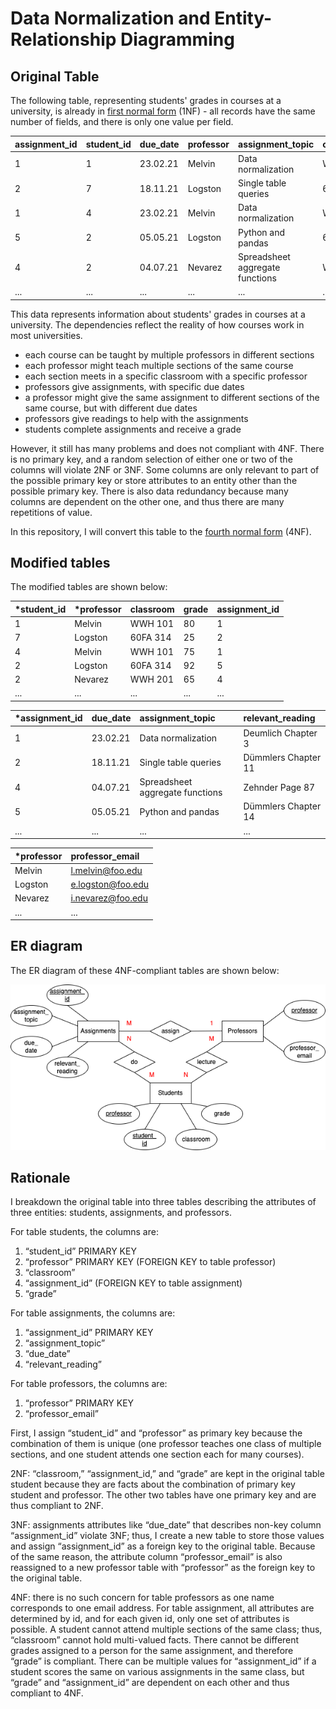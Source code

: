 # Data Normalization and Entity-Relationship Diagramming

## Original Table

The following table, representing students' grades in courses at a university, is already in [first normal form](https://knowledge.kitchen/A_Simple_Guide_to_Five_Normal_Forms_in_Relational_Database_Theory#FIRST_NORMAL_FORM) (1NF) - all records have the same number of fields, and there is only one value per field.

| assignment_id | student_id | due_date | professor | assignment_topic                | classroom | grade | relevant_reading    | professor_email   |
| :------------ | :--------- | :------- | :-------- | :------------------------------ | :-------- | :---- | :------------------ | :---------------- |
| 1             | 1          | 23.02.21 | Melvin    | Data normalization              | WWH 101   | 80    | Deumlich Chapter 3  | l.melvin@foo.edu  |
| 2             | 7          | 18.11.21 | Logston   | Single table queries            | 60FA 314  | 25    | Dümmlers Chapter 11 | e.logston@foo.edu |
| 1             | 4          | 23.02.21 | Melvin    | Data normalization              | WWH 101   | 75    | Deumlich Chapter 3  | l.melvin@foo.edu  |
| 5             | 2          | 05.05.21 | Logston   | Python and pandas               | 60FA 314  | 92    | Dümmlers Chapter 14 | e.logston@foo.edu |
| 4             | 2          | 04.07.21 | Nevarez   | Spreadsheet aggregate functions | WWH 201   | 65    | Zehnder Page 87     | i.nevarez@foo.edu |
| ...           | ...        | ...      | ...       | ...                             | ...       | ...   | ...                 | ...               |

This data represents information about students' grades in courses at a university. The dependencies reflect the reality of how courses work in most universities.

- each course can be taught by multiple professors in different sections
- each professor might teach multiple sections of the same course
- each section meets in a specific classroom with a specific professor
- professors give assignments, with specific due dates
- a professor might give the same assignment to different sections of the same course, but with different due dates
- professors give readings to help with the assignments
- students complete assignments and receive a grade

However, it still has many problems and does not compliant with 4NF. There is no primary key, and a random selection of either one or two of the columns will violate 2NF or 3NF. Some columns are only relevant to part of the possible primary key or store attributes to an entity other than the possible primary key. There is also data redundancy because many columns are dependent on the other one, and thus there are many repetitions of value.

In this repository, I will convert this table to the [fourth normal form](https://knowledge.kitchen/A_Simple_Guide_to_Five_Normal_Forms_in_Relational_Database_Theory#Fourth_Normal_Form) (4NF).

## Modified tables

The modified tables are shown below:

| *student_id | *professor | classroom | grade | assignment_id | 
| :---------  | :--------  | :-------- | :---- | :------------ | 
| 1           | Melvin     | WWH 101   | 80    | 1             | 
| 7           | Logston    | 60FA 314  | 25    | 2             | 
| 4           | Melvin     | WWH 101   | 75    | 1             | 
| 2           | Logston    | 60FA 314  | 92    | 5             | 
| 2           | Nevarez    | WWH 201   | 65    | 4             | 
| ...         | ...        | ...       | ...   | ...           |  

| *assignment_id | due_date | assignment_topic                | relevant_reading    |
| :------------  | :------- | :------------------------------ | :------------------ |
| 1              | 23.02.21 | Data normalization              | Deumlich Chapter 3  |
| 2              | 18.11.21 | Single table queries            | Dümmlers Chapter 11 |
| 4              | 04.07.21 | Spreadsheet aggregate functions | Zehnder Page 87     |
| 5              | 05.05.21 | Python and pandas               | Dümmlers Chapter 14 |
| ...            | ...      | ...                             | ...                 |

| *professor | professor_email   |
| :--------  | :---------------- |
| Melvin     | l.melvin@foo.edu  |
| Logston    | e.logston@foo.edu |
| Nevarez    | i.nevarez@foo.edu |
| ...        | ...               |


## ER diagram
The ER diagram of these 4NF-compliant tables are shown below:

![ER diagram](./DN.drawio.png)
 
## Rationale
I breakdown the original table into three tables describing the attributes of three entities: students, assignments, and professors.

For table students, the columns are:
1. “student_id” PRIMARY KEY
1. “professor” PRIMARY KEY (FOREIGN KEY to table professor)
1. “classroom”
1. “assignment_id” (FOREIGN KEY to table assignment)
1. “grade”

For table assignments, the columns are:
1. “assignment_id” PRIMARY KEY
1. “assignment_topic”
1. “due_date”
1. “relevant_reading”

For table professors, the columns are:
1. “professor” PRIMARY KEY
1. “professor_email”

First, I assign “student_id” and “professor” as primary key because the combination of them is unique (one professor teaches one class of multiple sections, and one student attends one section each for many courses).

2NF: “classroom,” “assignment_id,” and “grade” are kept in the original table student because they are facts about the combination of primary key student and professor. The other two tables have one primary key and are thus compliant to 2NF.

3NF: assignments attributes like “due_date” that describes non-key column “assignment_id” violate 3NF; thus, I create a new table to store those values and assign “assignment_id” as a foreign key to the original table. Because of the same reason, the attribute column “professor_email” is also reassigned to a new professor table with “professor” as the foreign key to the original table.

4NF: there is no such concern for table professors as one name corresponds to one email address. For table assignment, all attributes are determined by id, and for each given id, only one set of attributes is possible. A student cannot attend multiple sections of the same class; thus, “classroom” cannot hold multi-valued facts. There cannot be different grades assigned to a person for the same assignment, and therefore “grade” is compliant. There can be multiple values for “assignment_id” if a student scores the same on various assignments in the same class, but “grade” and “assignment_id” are dependent on each other and thus compliant to 4NF.